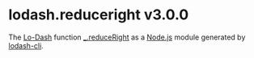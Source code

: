 # lodash.reduceright v3.0.0

The [Lo-Dash](https://lodash.com/) function [_.reduceRight](http://lodash.com/docs#reduceRight) as a [Node.js](http://nodejs.org/) module generated by [lodash-cli](https://www.npmjs.com/package/lodash-cli).
